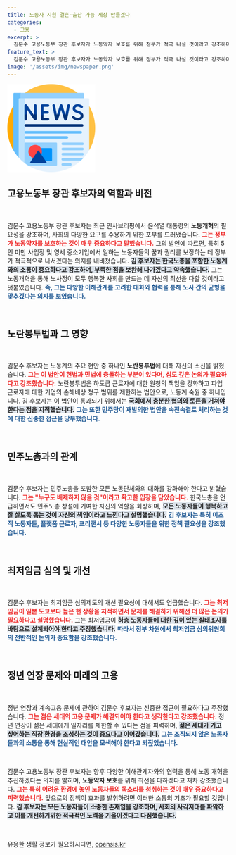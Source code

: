 ```yaml
---
title: 노동자 지원 결혼·출산 가능 세상 만들겠다
categories:
  - 고용
excerpt: >
  김문수 고용노동부 장관 후보자가 노동약자 보호를 위해 정부가 적극 나설 것이라고 강조하며, 노란봉투법에 대한 심도 있는 논의의 필요성을 언급했습니다. 그는 모든 노동자를 포용하는 노동 개혁의 의지를 드러냈습니다.
feature_text: >
  김문수 고용노동부 장관 후보자가 노동약자 보호를 위해 정부가 적극 나설 것이라고 강조하며, 노란봉투법에 대한 심도 있는 논의의 필요성을 언급했습니다. 그는 모든 노동자를 포용하는 노동 개혁의 의지를 드러냈습니다.
image: '/assets/img/newspaper.png'
---
```


<p><img src="/assets/img/newspaper.png" alt="kimp 속보" /></p>

<h2 data-ke-size="size26">고용노동부 장관 후보자의 역할과 비전</h2>

<p data-ke-size="size16">&nbsp;</p>

<p>김문수 고용노동부 장관 후보자는 최근 인사브리핑에서 윤석열 대통령의 <b>노동개혁</b>의 필요성을 강조하며, 사회의 다양한 요구를 수용하기 위한 포부를 드러냈습니다. <b><span style="color: #ee2323;">그는 정부가 노동약자를 보호하는 것이 매우 중요하다고 말했습니다.</span></b> 그의 발언에 따르면, 특히 5인 미만 사업장 및 영세 중소기업에서 일하는 노동자들의 꿈과 권리를 보장하는 데 정부가 적극적으로 나서겠다는 의지를 내비쳤습니다. <b><span style="background-color: #21538527;">김 후보자는 한국노총을 포함한 노동계와의 소통이 중요하다고 강조하며, 부족한 점을 보완해 나가겠다고 약속했습니다.</span></b> 그는 노동개혁을 통해 노사정이 모두 행복한 사회를 만드는 데 자신의 최선을 다할 것이라고 덧붙였습니다. <b><span style="color: #1a5490;">즉, 그는 다양한 이해관계를 고려한 대화와 협력을 통해 노사 간의 균형을 맞추겠다는 의지를 보였습니다.</span></b></p>

<p data-ke-size="size16">&nbsp;</p>

<h2 data-ke-size="size26">노란봉투법과 그 영향</h2>

<p data-ke-size="size16">&nbsp;</p>

<p>김문수 후보자는 노동계의 주요 현안 중 하나인 <b>노란봉투법</b>에 대해 자신의 소신을 밝혔습니다. <b><span style="color: #ee2323;">그는 이 법안이 헌법과 민법에 충돌하는 부분이 있다며, 심도 깊은 논의가 필요하다고 강조했습니다.</span></b> 노란봉투법은 하도급 근로자에 대한 원청의 책임을 강화하고 파업 근로자에 대한 기업의 손해배상 청구 범위를 제한하는 법안으로, 노동계 숙원 중 하나입니다. 김 후보자는 이 법안이 통과되기 위해서는 <b><span style="background-color: #21538527;">국회에서 충분한 협의와 토론을 거쳐야 한다는 점을 지적했습니다.</span></b> <b><span style="color: #1a5490;">그는 또한 민주당이 재발의한 법안을 속전속결로 처리하는 것에 대한 신중한 접근을 당부했습니다.</span></b></p>

<p data-ke-size="size16">&nbsp;</p>

<h2 data-ke-size="size26">민주노총과의 관계</h2>

<p data-ke-size="size16">&nbsp;</p>

<p>김문수 후보자는 민주노총을 포함한 모든 노동단체와의 대화를 강화해야 한다고 밝혔습니다. <b><span style="color: #ee2323;">그는 "누구도 배제하지 않을 것"이라고 확고한 입장을 담았습니다.</span></b> 한국노총을 언급하면서도 민주노총 창설에 기여한 자신의 역할을 회상하며, <b><span style="background-color: #21538527;">모든 노동자들이 행복하고 잘 살도록 돕는 것이 자신의 책임이라고 느낀다고 설명했습니다.</span></b> <b><span style="color: #1a5490;">김 후보자는 특히 미조직 노동자들, 플랫폼 근로자, 프리랜서 등 다양한 노동자들을 위한 정책 필요성을 강조했습니다.</span></b></p>

<p data-ke-size="size16">&nbsp;</p>

<h2 data-ke-size="size26">최저임금 심의 및 개선</h2>

<p data-ke-size="size16">&nbsp;</p>

<p>김문수 후보자는 최저임금 심의제도의 개선 필요성에 대해서도 언급했습니다. <b><span style="color: #ee2323;">그는 최저임금이 일본 도쿄보다 높은 현 상황을 지적하면서 문제를 해결하기 위해선 더 많은 논의가 필요하다고 설명했습니다.</span></b> 그는 최저임금이 <b><span style="background-color: #21538527;">하층 노동자들에 대한 깊이 있는 실태조사를 바탕으로 설계되어야 한다고 주장했습니다.</span></b> <b><span style="color: #1a5490;">따라서 정부 차원에서 최저임금 심의위원회의 전반적인 논의가 중요함을 강조했습니다.</span></b></p>

<p data-ke-size="size16">&nbsp;</p>

<h2 data-ke-size="size26">정년 연장 문제와 미래의 고용</h2>

<p data-ke-size="size16">&nbsp;</p>

<p>정년 연장과 계속고용 문제에 관하여 김문수 후보자는 신중한 접근이 필요하다고 주장했습니다. <b><span style="color: #ee2323;">그는 젊은 세대의 고용 문제가 해결되어야 한다고 생각한다고 강조했습니다.</span></b> 정년 연장이 젊은 세대에게 일자리를 제한할 수 있다는 점을 피력하며, <b><span style="background-color: #21538527;">젊은 세대가 가고 싶어하는 직장 환경을 조성하는 것이 중요다고 이어갔습니다.</span></b> <b><span style="color: #1a5490;">그는 조직되지 않은 노동자들과의 소통을 통해 현실적인 대안을 모색해야 한다고 되짚었습니다.</span></b></p>

<p data-ke-size="size16">&nbsp;</p>

<p>김문수 고용노동부 장관 후보자는 향후 다양한 이해관계자와의 협력을 통해 노동 개혁을 추진하겠다는 의지를 밝히며, <b>노동약자 보호</b>를 위해 최선을 다하겠다고 재차 강조했습니다. <b><span style="color: #ee2323;">그는 특히 어려운 환경에 놓인 노동자들의 목소리를 청취하는 것이 매우 중요하다고 피력했습니다.</span></b> 앞으로의 정책이 효과를 발휘하려면 이러한 소통의 기초가 필요할 것입니다. <b><span style="background-color: #21538527;">김 후보자는 모든 노동자들이 소중한 존재임을 강조하며, 사회의 사각지대를 파악하고 이를 개선하기위한 적극적인 노력을 기울이겠다고 다짐했습니다.</span></b> </p>

<p data-ke-size="size16">&nbsp;</p>
유용한 생활 정보가 필요하시다면, <a href="https://opensis.kr" rel="dofollow">opensis.kr</a>


